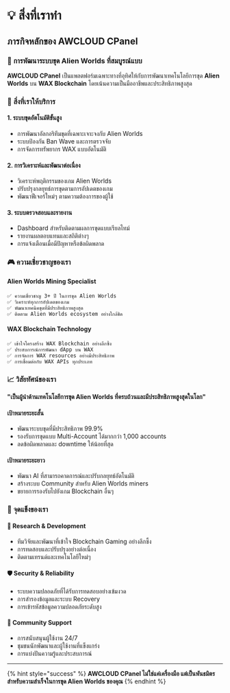 # 💡 สิ่งที่เราทำ

## ภารกิจหลักของ AWCLOUD CPanel

### 🎯 **การพัฒนาระบบขุด Alien Worlds ที่สมบูรณ์แบบ**

**AWCLOUD CPanel** เป็นแพลตฟอร์มเฉพาะทางที่อุทิศให้กับการพัฒนาเทคโนโลยีการขุด **Alien Worlds** บน **WAX Blockchain** โดยเน้นความเป็นมืออาชีพและประสิทธิภาพสูงสุด

### 🚀 **สิ่งที่เราให้บริการ**

#### **1. ระบบขุดอัตโนมัติขั้นสูง**
- การพัฒนาอัลกอริทึมขุดที่เฉพาะเจาะจงกับ Alien Worlds
- ระบบป้องกัน Ban Wave และการตรวจจับ
- การจัดการทรัพยากร WAX แบบอัตโนมัติ

#### **2. การวิเคราะห์และพัฒนาต่อเนื่อง**
- วิเคราะห์พฤติกรรมของเกม Alien Worlds
- ปรับปรุงกลยุทธ์การขุดตามการอัปเดตของเกม  
- พัฒนาฟีเจอร์ใหม่ๆ ตามความต้องการของผู้ใช้

#### **3. ระบบตรวจสอบและรายงาน**
- Dashboard สำหรับติดตามผลการขุดแบบเรียลไทม์
- รายงานผลตอบแทนและสถิติต่างๆ
- การแจ้งเตือนเมื่อมีปัญหาหรือข้อผิดพลาด

### 🎮 **ความเชี่ยวชาญของเรา**

#### **Alien Worlds Mining Specialist**
```
✅ ความเชี่ยวชาญ 3+ ปี ในการขุด Alien Worlds
✅ วิเคราะห์ทุกการอัปเดตของเกม
✅ พัฒนาเทคนิคขุดที่มีประสิทธิภาพสูงสุด
✅ ติดตาม Alien Worlds ecosystem อย่างใกล้ชิด
```

#### **WAX Blockchain Technology**
```
✅ เข้าใจโครงสร้าง WAX Blockchain อย่างลึกซึ้ง
✅ ประสบการณ์การพัฒนา dApp บน WAX
✅ การจัดการ WAX resources อย่างมีประสิทธิภาพ
✅ การเชื่อมต่อกับ WAX APIs ทุกประเภท
```

### 📈 **วิสัยทัศน์ของเรา**

**"เป็นผู้นำด้านเทคโนโลยีการขุด Alien Worlds ที่ครบถ้วนและมีประสิทธิภาพสูงสุดในโลก"**

#### **เป้าหมายระยะสั้น**
- พัฒนาระบบขุดที่มีประสิทธิภาพ 99.9%
- รองรับการขุดแบบ Multi-Account ได้มากกว่า 1,000 accounts
- ลดข้อผิดพลาดและ downtime ให้น้อยที่สุด

#### **เป้าหมายระยะยาว**  
- พัฒนา AI ที่สามารถคาดการณ์และปรับกลยุทธ์อัตโนมัติ
- สร้างระบบ Community สำหรับ Alien Worlds miners
- ขยายการรองรับไปยังเกม Blockchain อื่นๆ

### 💪 **จุดแข็งของเรา**

#### **🔬 Research & Development**
- ทีมวิจัยและพัฒนาที่เข้าใจ Blockchain Gaming อย่างลึกซึ้ง
- การทดสอบและปรับปรุงอย่างต่อเนื่อง
- ติดตามเทรนด์และเทคโนโลยีใหม่ๆ

#### **🛡️ Security & Reliability**
- ระบบความปลอดภัยที่ได้รับการทดสอบอย่างเข้มงวด
- การสำรองข้อมูลและระบบ Recovery
- การเข้ารหัสข้อมูลความปลอดภัยระดับสูง

#### **🤝 Community Support**
- การสนับสนุนผู้ใช้งาน 24/7
- ชุมชนนักพัฒนาและผู้ใช้งานที่แข็งแกร่ง
- การแบ่งปันความรู้และประสบการณ์

---

{% hint style="success" %}
**AWCLOUD CPanel ไม่ใช่แค่เครื่องมือ แต่เป็นพันธมิตรสำหรับความสำเร็จในการขุด Alien Worlds ของคุณ**
{% endhint %}

